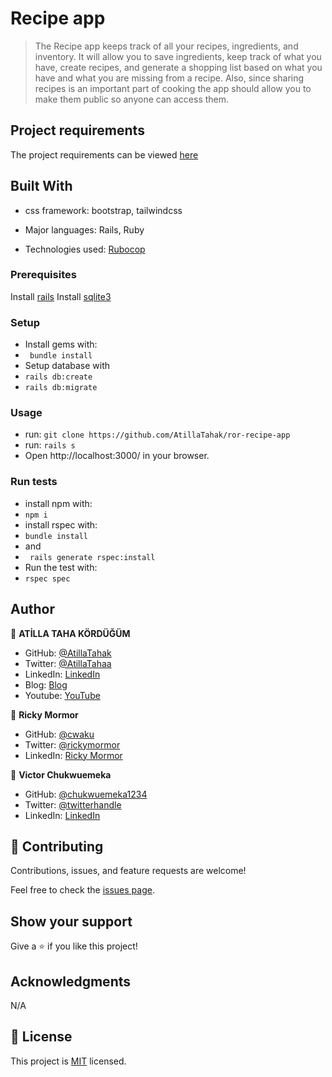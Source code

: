 # Recipe app

> The Recipe app keeps track of all your recipes, ingredients, and inventory. It will allow you to save ingredients, keep track of what you have, create recipes, and generate a shopping list based on what you have and what you are missing from a recipe. Also, since sharing recipes is an important part of cooking the app should allow you to make them public so anyone can access them.
## Project requirements

The project requirements can be viewed [here](https://github.com/microverseinc/curriculum-rails/blob/main/recipe-app/buisness_requirements.md)

## Built With

- css framework: bootstrap, tailwindcss

- Major languages: Rails, Ruby

- Technologies used: [Rubocop](https://rubocop.org/)


### Prerequisites

Install [rails](https://guides.rubyonrails.org/getting_started.html)
Install [sqlite3](https://www.sqlite.org/index.html)

### Setup
- Install gems with:
- ` bundle install`
- Setup database with
- `rails db:create`
- `rails db:migrate`

### Usage

- run: `git clone https://github.com/AtillaTahak/ror-recipe-app`
- run: `rails s`
- Open http://localhost:3000/ in your browser.

### Run tests
- install npm with:
- `npm i`
- install rspec with:
- `bundle install`
- and
- ` rails generate rspec:install`
- Run the test with:
- `rspec spec`
## Author

👤 **ATİLLA TAHA KÖRDÜĞÜM**

- GitHub: [@AtillaTahak](https://github.com/AtillaTahak)
- Twitter: [@AtillaTahaa](https://twitter.com/AtillaTahaa)
- LinkedIn: [LinkedIn](https://www.linkedin.com/in/atilla-taha-k%C3%B6rd%C3%BC%C4%9F%C3%BCm-a93702186/)
- Blog: [Blog](https://github.com/AtillaTahak/school_library/blob/dev/atillataha.blogspot.com)
- Youtube: [YouTube](https://www.youtube.com/channel/UCmoD0x4Z9vdG2PCsI5p8FYg)


👤 **Ricky Mormor**

- GitHub: [@cwaku](https://github.com/cwaku)
- Twitter: [@rickymormor](https://twitter.com/rickymormor)
- LinkedIn: [Ricky Mormor](https://github.com/cwaku/blog/blob/develop/www.linkedin.com/in/rickymormor)


👤 **Victor Chukwuemeka**

- GitHub: [@chukwuemeka1234](https://github.com/chukwuemeka1234/)
- Twitter: [@twitterhandle](https://twitter.com/@avc_victor)
- LinkedIn: [LinkedIn](https://www.linkedin.com/in/vic-chukwuemeka/)



## 🤝 Contributing

Contributions, issues, and feature requests are welcome!

Feel free to check the [issues page](https://github.com/AtillaTahak/rails-blog/issues).

## Show your support

Give a ⭐️ if you like this project!

## Acknowledgments

N/A

## 📝 License

This project is [MIT](./license.md) licensed.
